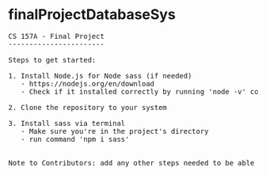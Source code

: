 # finalProjectDatabaseSys
<pre>
CS 157A - Final Project
-----------------------
 
Steps to get started:

1. Install Node.js for Node sass (if needed)
   - https://nodejs.org/en/download
   - Check if it installed correctly by running 'node -v' command in terminal

2. Clone the repository to your system

3. Install sass via terminal
   - Make sure you're in the project's directory
   - run command 'npm i sass'
  

Note to Contributors: add any other steps needed to be able to run the project. 
</pre>
